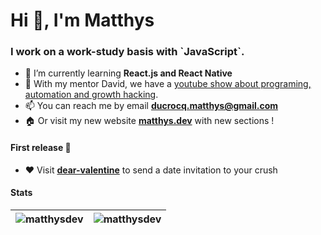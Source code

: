<h1>Hi 👋, I'm Matthys</h1>
<h3>I work on a work-study basis with `JavaScript`.</h3>

- 🌱 I’m currently learning **React.js and React Native**
- 📝 With my mentor David, we have a [youtube show about programing, automation and growth hacking](https://bit.ly/office-hours-pirate-yt).
- 📫 You can reach me by email **ducrocq.matthys@gmail.com**
- 🏠 Or visit my new website [**matthys.dev**](https://matthys.dev/) with new sections !

#### First release 🚀

- ❤️ Visit [**dear-valentine**](https://dear-valentine.vercel.app) to send a date invitation to your crush 

#### Stats 

| <img src="https://github-readme-stats.vercel.app/api?username=matthysdev&show_icons=true&theme=github_dark" alt="matthysdev" />  | <img src="https://github-readme-stats.vercel.app/api/top-langs/?username=matthysdev&layout=compact&hide=php&theme=github_dark" alt="matthysdev" /> |
| ------------- | ------------- |
